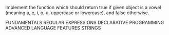 Implement the function which should return true if given object is a vowel (meaning a, e, i, o, u, uppercase or lowercase), and false otherwise.

FUNDAMENTALS REGULAR EXPRESSIONS DECLARATIVE PROGRAMMING ADVANCED LANGUAGE FEATURES STRINGS